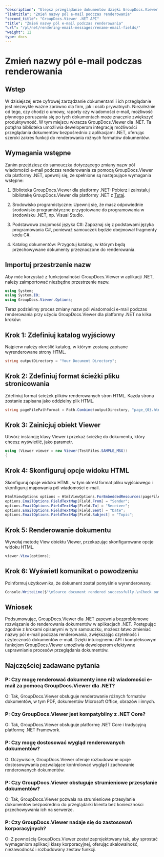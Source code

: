 ```yaml
---
"description": "Ulepsz przeglądanie dokumentów dzięki GroupDocs.Viewer dla .NET. Bezproblemowo renderuj i dostosowuj wiadomości e-mail."
"linktitle": "Zmień nazwy pól e-mail podczas renderowania"
"second_title": "GroupDocs.Viewer .NET API"
"title": "Zmień nazwy pól e-mail podczas renderowania"
"url": "/pl/net/rendering-email-messages/rename-email-fields/"
"weight": 12
type: docs
---
```

# Zmień nazwy pól e-mail podczas renderowania

## Wstęp

W dzisiejszej erze cyfrowej zarządzanie dokumentami i ich przeglądanie jest niezwykle ważne zarówno dla firm, jak i osób prywatnych. Niezależnie od tego, czy chodzi o umowy, raporty czy wiadomości e-mail, możliwość płynnego poruszania się po tych dokumentach może znacznie zwiększyć produktywność. W tym miejscu wkracza GroupDocs.Viewer dla .NET. Ta potężna biblioteka umożliwia deweloperom integrację możliwości przeglądania dokumentów bezpośrednio z aplikacjami .NET, oferując szeroki zakres funkcji do renderowania różnych formatów dokumentów.

## Wymagania wstępne

Zanim przejdziesz do samouczka dotyczącego zmiany nazw pól wiadomości e-mail podczas renderowania za pomocą GroupDocs.Viewer dla platformy .NET, upewnij się, że spełnione są następujące wymagania wstępne:

1. Biblioteka GroupDocs.Viewer dla platformy .NET: Pobierz i zainstaluj bibliotekę GroupDocs.Viewer dla platformy .NET z [Tutaj](https://releases.groupdocs.com/viewer/net/).

2. Środowisko programistyczne: Upewnij się, że masz odpowiednie środowisko programistyczne przygotowane do programowania w środowisku .NET, np. Visual Studio.

3. Podstawowa znajomość języka C#: Zapoznaj się z podstawami języka programowania C#, ponieważ samouczek będzie obejmował fragmenty kodu C#.

4. Katalog dokumentów: Przygotuj katalog, w którym będą przechowywane dokumenty przeznaczone do renderowania.

## Importuj przestrzenie nazw

Aby móc korzystać z funkcjonalności GroupDocs.Viewer w aplikacji .NET, należy zaimportować niezbędne przestrzenie nazw.

```csharp
using System;
using System.IO;
using GroupDocs.Viewer.Options;
```

Teraz podzielimy proces zmiany nazw pól wiadomości e-mail podczas renderowania przy użyciu GroupDocs.Viewer dla platformy .NET na kilka kroków:

## Krok 1: Zdefiniuj katalog wyjściowy

Najpierw należy określić katalog, w którym zostaną zapisane wyrenderowane strony HTML.

```csharp
string outputDirectory = "Your Document Directory";
```

## Krok 2: Zdefiniuj format ścieżki pliku stronicowania

Zdefiniuj format ścieżek plików renderowanych stron HTML. Każda strona zostanie zapisana jako oddzielny plik HTML.

```csharp
string pageFilePathFormat = Path.Combine(outputDirectory, "page_{0}.html");
```

## Krok 3: Zainicjuj obiekt Viewer

Utwórz instancję klasy Viewer i przekaż ścieżkę do dokumentu, który chcesz wyświetlić, jako parametr.

```csharp
using (Viewer viewer = new Viewer(TestFiles.SAMPLE_MSG))
{
```

## Krok 4: Skonfiguruj opcje widoku HTML

Skonfiguruj opcje widoku HTML, w tym określ format pliku wyjściowego i skonfiguruj mapowania pól wiadomości e-mail.

```csharp
HtmlViewOptions options = HtmlViewOptions.ForEmbeddedResources(pageFilePathFormat);
options.EmailOptions.FieldTextMap[Field.From] = "Sender";
options.EmailOptions.FieldTextMap[Field.To] = "Receiver";
options.EmailOptions.FieldTextMap[Field.Sent] = "Date";
options.EmailOptions.FieldTextMap[Field.Subject] = "Topic";
```

## Krok 5: Renderowanie dokumentu

Wywołaj metodę View obiektu Viewer, przekazując skonfigurowane opcje widoku HTML.

```csharp
viewer.View(options);
```

## Krok 6: Wyświetl komunikat o powodzeniu

Poinformuj użytkownika, że dokument został pomyślnie wyrenderowany.

```csharp
Console.WriteLine($"\nSource document rendered successfully.\nCheck output in {outputDirectory}.");
```

## Wniosek

Podsumowując, GroupDocs.Viewer dla .NET zapewnia bezproblemowe rozwiązanie do renderowania dokumentów w aplikacjach .NET. Postępując zgodnie z krokami opisanymi w tym samouczku, możesz łatwo zmieniać nazwy pól e-mail podczas renderowania, zwiększając czytelność i użyteczność dokumentów e-mail. Dzięki intuicyjnemu API i kompleksowym funkcjom GroupDocs.Viewer umożliwia deweloperom efektywne usprawnianie procesów przeglądania dokumentów.

## Najczęściej zadawane pytania

### P: Czy mogę renderować dokumenty inne niż wiadomości e-mail za pomocą GroupDocs.Viewer dla .NET?

O: Tak, GroupDocs.Viewer obsługuje renderowanie różnych formatów dokumentów, w tym PDF, dokumentów Microsoft Office, obrazów i innych.

### P: Czy GroupDocs.Viewer jest kompatybilny z .NET Core?

O: Tak, GroupDocs.Viewer obsługuje platformę .NET Core i tradycyjną platformę .NET Framework.

### P: Czy mogę dostosować wygląd renderowanych dokumentów?

O: Oczywiście, GroupDocs.Viewer oferuje rozbudowane opcje dostosowywania pozwalające kontrolować wygląd i zachowanie renderowanych dokumentów.

### P: Czy GroupDocs.Viewer obsługuje strumieniowe przesyłanie dokumentów?

O: Tak, GroupDocs.Viewer pozwala na strumieniowe przesyłanie dokumentów bezpośrednio do przeglądarki klienta bez konieczności przechowywania ich na serwerze.

### P: Czy GroupDocs.Viewer nadaje się do zastosowań korporacyjnych?

O: Z pewnością GroupDocs.Viewer został zaprojektowany tak, aby sprostać wymaganiom aplikacji klasy korporacyjnej, oferując skalowalność, niezawodność i rozbudowany zestaw funkcji.